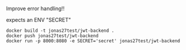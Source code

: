 
Improve error handling!!

expects an ENV "SECRET"


```
docker build -t jonas27test/jwt-backend .
docker push jonas27test/jwt-backend
docker run -p 8000:8080 -e SECRET='secret' jonas27test/jwt-backend
```